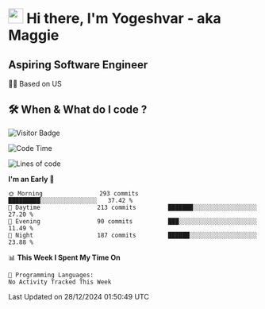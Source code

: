 <h1><img src="https://emojis.slackmojis.com/emojis/images/1531849430/4246/blob-sunglasses.gif?1531849430" width="30"/> Hi there, I'm Yogeshvar - aka Maggie</h1>

## Aspiring Software Engineer
🏂🏻  Based on US 

## 🛠 When & What do I code ?  

![Visitor Badge](https://visitor-badge.feriirawann.repl.co?username=yogeshvar&repo=yogeshvar&label=Visitors&style=plastic&color=%23457BFF&contentType=svg)

<!--START_SECTION:waka-->
![Code Time](http://img.shields.io/badge/Code%20Time-2%2C919%20hrs%2051%20mins-blue)

![Lines of code](https://img.shields.io/badge/From%20Hello%20World%20I%27ve%20Written-3.7%20million%20lines%20of%20code-blue)

**I'm an Early 🐤** 

```text
🌞 Morning                293 commits         █████████░░░░░░░░░░░░░░░░   37.42 % 
🌆 Daytime                213 commits         ███████░░░░░░░░░░░░░░░░░░   27.20 % 
🌃 Evening                90 commits          ███░░░░░░░░░░░░░░░░░░░░░░   11.49 % 
🌙 Night                  187 commits         ██████░░░░░░░░░░░░░░░░░░░   23.88 % 
```


📊 **This Week I Spent My Time On** 

```text
💬 Programming Languages: 
No Activity Tracked This Week
```


 Last Updated on 28/12/2024 01:50:49 UTC
<!--END_SECTION:waka-->
